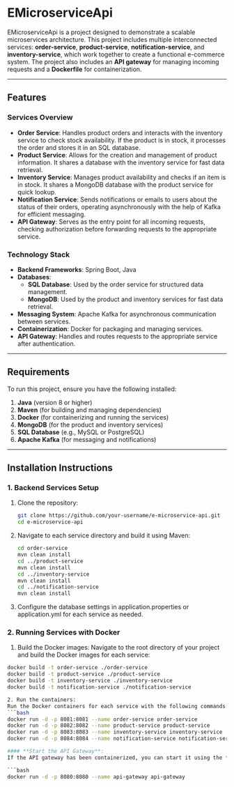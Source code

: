# **EMicroserviceApi**

EMicroserviceApi is a project designed to demonstrate a scalable microservices architecture. This project includes multiple interconnected services: **order-service**, **product-service**, **notification-service**, and **inventory-service**, which work together to create a functional e-commerce system. The project also includes an **API gateway** for managing incoming requests and a **Dockerfile** for containerization.

---

## **Features**

### **Services Overview**
- **Order Service**: Handles product orders and interacts with the inventory service to check stock availability. If the product is in stock, it processes the order and stores it in an SQL database.
- **Product Service**: Allows for the creation and management of product information. It shares a database with the inventory service for fast data retrieval.
- **Inventory Service**: Manages product availability and checks if an item is in stock. It shares a MongoDB database with the product service for quick lookup.
- **Notification Service**: Sends notifications or emails to users about the status of their orders, operating asynchronously with the help of Kafka for efficient messaging.
- **API Gateway**: Serves as the entry point for all incoming requests, checking authorization before forwarding requests to the appropriate service.

### **Technology Stack**
- **Backend Frameworks**: Spring Boot, Java
- **Databases**: 
  - **SQL Database**: Used by the order service for structured data management.
  - **MongoDB**: Used by the product and inventory services for fast data retrieval.
- **Messaging System**: Apache Kafka for asynchronous communication between services.
- **Containerization**: Docker for packaging and managing services.
- **API Gateway**: Handles and routes requests to the appropriate service after authentication.

---

## **Requirements**
To run this project, ensure you have the following installed:

1. **Java** (version 8 or higher)
2. **Maven** (for building and managing dependencies)
3. **Docker** (for containerizing and running the services)
4. **MongoDB** (for the product and inventory services)
5. **SQL Database** (e.g., MySQL or PostgreSQL)
6. **Apache Kafka** (for messaging and notifications)

---

## **Installation Instructions**

### 1. **Backend Services Setup**
1. Clone the repository:
   ```bash
   git clone https://github.com/your-username/e-microservice-api.git
   cd e-microservice-api
2. Navigate to each service directory and build it using Maven:
   ```bash
   cd order-service
   mvn clean install
   cd ../product-service
   mvn clean install
   cd ../inventory-service
   mvn clean install
   cd ../notification-service
   mvn clean install
3. Configure the database settings in application.properties or application.yml for each service as needed.

### 2. **Running Services with Docker**
1. Build the Docker images:
  Navigate to the root directory of your project and build the Docker images for each service:
  ```bash
  docker build -t order-service ./order-service
  docker build -t product-service ./product-service
  docker build -t inventory-service ./inventory-service
  docker build -t notification-service ./notification-service

2. Run the containers:
  Run the Docker containers for each service with the following commands:
  ```bash
  docker run -d -p 8081:8081 --name order-service order-service
  docker run -d -p 8082:8082 --name product-service product-service
  docker run -d -p 8083:8083 --name inventory-service inventory-service
  docker run -d -p 8084:8084 --name notification-service notification-service

#### **Start the API Gateway**:
If the API gateway has been containerized, you can start it using the following command:

```bash
docker run -d -p 8080:8080 --name api-gateway api-gateway



